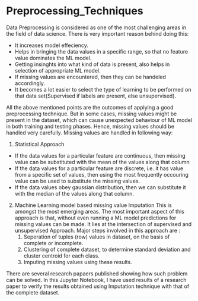 # Preprocessing_Techniques
Data Preprocessing is considered as one of the most challenging areas in the field of data science. There is very important reason behind doing this:
* It increases model effeciency.
* Helps in bringing the data values in a specific range, so that no feature value dominates the ML model.
* Getting insinghts into what kind of data is present, also helps in selection of appropriate ML model.
* If missing values are encountered, then they can be handeled accordingly.
* It becomes a lot easier to select the type of learning to be performed on that data set(Supervised if labels are present, else unsupervised).

All the above mentioned points are the outcomes of applying a good preprocessing technique. But in some cases, missing values might be present in the dataset, which can cause unexpected behaviour of ML model in both training and testing phases.
Hence, missing values should be handled very carefully. Missing values are handled in following way:
1. Statistical Approach
  * If the data values for a particular feature are continuous, then missing value can be substituted with the mean of the         values along that column
  * If the data values for a particular feature are discrete, i.e. it has value from a specific set of values, then using the       most frequently occouring value can be used to substitute the missing values.
  * If the data values obey gaussian distribution, then we can substitute it with the median of the values along that column.
2. Machine Learning model based missing value Imputation
    This is amongst the most emerging areas. The most important aspect of this approach is that, without even running a ML         model predictions for missing values can be made. It lies at the intersection of supervised and unsupervised Approach.
    Major steps involved in this approach are :
    1. Seperation of tuples (row) values in dataset, on the basis of complete or incomplete.
    1. Clustering of complete dataset, to determine standard deviation and cluster centroid for each class.
    1. Imputing missing values using these results.
 
There are several research papaers published showing how such problem can be solved. In this Jupyter Notebook, I have used results of a research paper to verify the results obtained using Imputation technique with that of the complete dataset.
